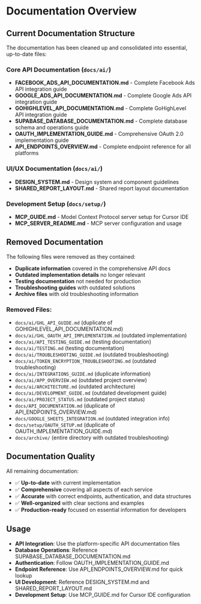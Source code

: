 # Documentation Overview

## Current Documentation Structure

The documentation has been cleaned up and consolidated into essential, up-to-date files:

### Core API Documentation (`docs/ai/`)
- **FACEBOOK_ADS_API_DOCUMENTATION.md** - Complete Facebook Ads API integration guide
- **GOOGLE_ADS_API_DOCUMENTATION.md** - Complete Google Ads API integration guide  
- **GOHIGHLEVEL_API_DOCUMENTATION.md** - Complete GoHighLevel API integration guide
- **SUPABASE_DATABASE_DOCUMENTATION.md** - Complete database schema and operations guide
- **OAUTH_IMPLEMENTATION_GUIDE.md** - Comprehensive OAuth 2.0 implementation guide
- **API_ENDPOINTS_OVERVIEW.md** - Complete endpoint reference for all platforms

### UI/UX Documentation (`docs/ai/`)
- **DESIGN_SYSTEM.md** - Design system and component guidelines
- **SHARED_REPORT_LAYOUT.md** - Shared report layout documentation

### Development Setup (`docs/setup/`)
- **MCP_GUIDE.md** - Model Context Protocol server setup for Cursor IDE
- **MCP_SERVER_README.md** - MCP server configuration and usage

## Removed Documentation

The following files were removed as they contained:
- **Duplicate information** covered in the comprehensive API docs
- **Outdated implementation details** no longer relevant
- **Testing documentation** not needed for production
- **Troubleshooting guides** with outdated solutions
- **Archive files** with old troubleshooting information

### Removed Files:
- `docs/ai/GHL_API_GUIDE.md` (duplicate of GOHIGHLEVEL_API_DOCUMENTATION.md)
- `docs/ai/GHL_OAUTH_API_IMPLEMENTATION.md` (outdated implementation)
- `docs/ai/API_TESTING_GUIDE.md` (testing documentation)
- `docs/ai/TESTING.md` (testing documentation)
- `docs/ai/TROUBLESHOOTING_GUIDE.md` (outdated troubleshooting)
- `docs/ai/TOKEN_ENCRYPTION_TROUBLESHOOTING.md` (outdated troubleshooting)
- `docs/ai/INTEGRATIONS_GUIDE.md` (duplicate information)
- `docs/ai/APP_OVERVIEW.md` (outdated project overview)
- `docs/ai/ARCHITECTURE.md` (outdated architecture)
- `docs/ai/DEVELOPMENT_GUIDE.md` (outdated development guide)
- `docs/ai/PROJECT_STATUS.md` (outdated project status)
- `docs/API_DOCUMENTATION.md` (duplicate of API_ENDPOINTS_OVERVIEW.md)
- `docs/GOOGLE_SHEETS_INTEGRATION.md` (outdated integration info)
- `docs/setup/OAUTH_SETUP.md` (duplicate of OAUTH_IMPLEMENTATION_GUIDE.md)
- `docs/archive/` (entire directory with outdated troubleshooting)

## Documentation Quality

All remaining documentation:
- ✅ **Up-to-date** with current implementation
- ✅ **Comprehensive** covering all aspects of each service
- ✅ **Accurate** with correct endpoints, authentication, and data structures
- ✅ **Well-organized** with clear sections and examples
- ✅ **Production-ready** focused on essential information for developers

## Usage

- **API Integration**: Use the platform-specific API documentation files
- **Database Operations**: Reference SUPABASE_DATABASE_DOCUMENTATION.md
- **Authentication**: Follow OAUTH_IMPLEMENTATION_GUIDE.md
- **Endpoint Reference**: Use API_ENDPOINTS_OVERVIEW.md for quick lookup
- **UI Development**: Reference DESIGN_SYSTEM.md and SHARED_REPORT_LAYOUT.md
- **Development Setup**: Use MCP_GUIDE.md for Cursor IDE configuration
